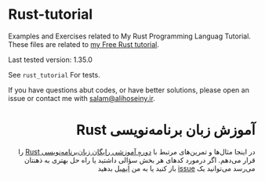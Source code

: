 # Rust-tutorial
Examples and Exercises related to My Rust Programming Languag Tutorial.
These files are related to [my Free Rust tutorial](http://blog.alihoseiny.ir/category/%d8%a2%d9%85%d9%88%d8%b2%d8%b4-%d8%b2%d8%a8%d8%a7%d9%86-%d8%a8%d8%b1%d9%86%d8%a7%d9%85%d9%87%e2%80%8c%d9%86%d9%88%db%8c%d8%b3%db%8c-rust/?utm_source=Github&utm_medium=Readme&utm_campaign=RustTutorial). 

Last tested version: 1.35.0

See `rust_tutorial` For tests.

If you have questions abut codes, or have better solutions, please open an issue or contact me with salam@alihoseiny.ir.

<div dir="rtl">

# آموزش زبان برنامه‌نویسی Rust

در اینجا مثال‌ها و تمرین‌های مرتبط با [دوره‌ٕ آموزشی رایگان زبان‌برنامه‌نویسی
Rust](http://blog.alihoseiny.ir/category/%d8%a2%d9%85%d9%88%d8%b2%d8%b4-%d8%b2%d8%a8%d8%a7%d9%86-%d8%a8%d8%b1%d9%86%d8%a7%d9%85%d9%87%e2%80%8c%d9%86%d9%88%db%8c%d8%b3%db%8c-rust/?utm_source=Github&utm_medium=Readme&utm_campaign=RustTutorial
) را قرار می‌دهم.
اگر درمورد کدهای هر بخش سؤالی داشتید یا راه حل بهتری به ذهنتان می‌رسد می‌توانید یک [issue](https://github.com/alihoseiny/Rust-tutorial/issues/new) باز کنید یا به من [ایمیل](<salam@alihoseiny.ir>) بدهید

</div>
